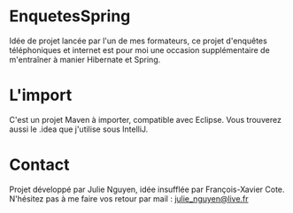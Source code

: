 # EnquetesSpring

Idée de projet lancée par l'un de mes formateurs, ce projet d'enquêtes téléphoniques et internet est pour moi une occasion supplémentaire de m'entraîner à manier Hibernate et Spring.

# L'import

C'est un projet Maven à importer, compatible avec Eclipse. Vous trouverez aussi le .idea que j'utilise sous IntelliJ.

# Contact
Projet développé par Julie Nguyen, idée insufflée par François-Xavier Cote.
N'hésitez pas à me faire vos retour par mail : julie_nguyen@live.fr
